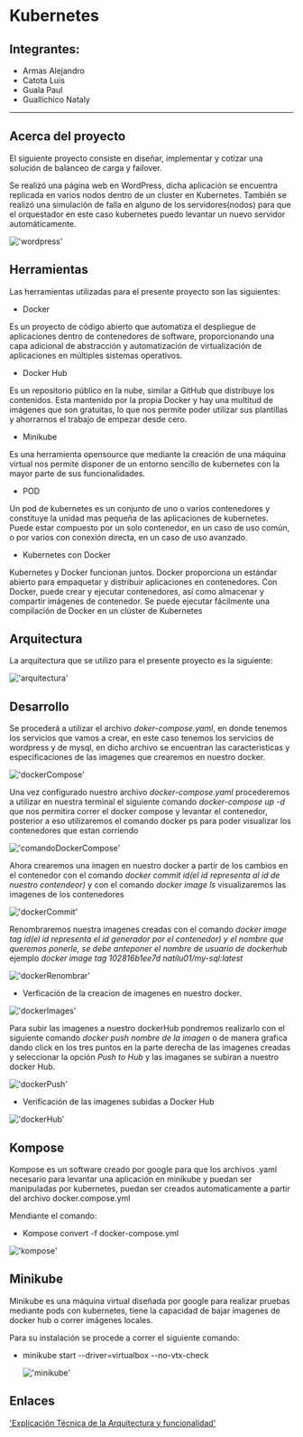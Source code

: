 # Kubernetes
## Integrantes:
- Armas Alejandro 
- Catota Luis
- Guala Paul 
- Guallichico Nataly

<hr/>
 
## **Acerca del proyecto**

<p>El siguiente proyecto consiste en diseñar, implementar y cotizar una solución de balanceo de carga y failover.</p>
<p>Se realizó una página web en WordPress, dicha aplicación se encuentra replicada en varios nodos dentro de un cluster en Kubernetes. También se realizó una simulación de falla en alguno de los servidores(nodos) para que el orquestador en este caso kubernetes puedo levantar un nuevo servidor automáticamente.</p>

!['wordpress'](./images/helloword.PNG)  

## **Herramientas**
<p>Las herramientas utilizadas para el presente proyecto son las siguientes: </p>

- Docker

<p>Es un proyecto de código abierto que automatiza el despliegue de aplicaciones dentro de contenedores de software, proporcionando una capa adicional de abstracción y automatización de virtualización de aplicaciones en múltiples sistemas operativos.</p>

- Docker Hub

<p>Es un repositorio público en la nube, similar a GitHub que distribuye los contenidos. Esta mantenido por la propia Docker y hay una multitud de imágenes que son gratuitas, lo que nos permite poder utilizar sus plantillas y ahorrarnos el trabajo de empezar desde cero.</p>

- Minikube 

<p>Es una  herramienta opensource que mediante la creación de una máquina virtual nos permite disponer de un entorno sencillo de kubernetes con la mayor parte de sus funcionalidades.</p>

- POD

<p>Un pod de kubernetes es un conjunto de uno o varios contenedores y constituye la unidad mas pequeña de las aplicaciones de kubernetes.  Puede estar compuesto por un solo contenedor, en un caso de uso común, o por varios con conexión directa, en un caso de uso avanzado.</p>

- Kubernetes con Docker

<p>Kubernetes y Docker funcionan juntos. Docker proporciona un estándar abierto para empaquetar y distribuir aplicaciones en contenedores. Con Docker, puede crear y ejecutar contenedores, así como almacenar y compartir imágenes de contenedor. Se puede ejecutar fácilmente una compilación de Docker en un clúster de Kubernetes</p>

## **Arquitectura**

<p>La arquitectura que se utilizo para el presente proyecto es la siguiente:</p>

!['arquitectura'](./images/arquitectura.jpeg)  

## **Desarrollo**

<p>Se procederá a utilizar el archivo <em>doker-compose.yaml</em>, en donde tenemos los servicios que vamos a crear, en este caso tenemos los servicios de wordpress y de mysql, en dicho archivo se encuentran las caracteristicas y especificaciones de las imagenes que crearemos en nuestro docker.</p>

!['dockerCompose'](./images/dockercompose.PNG)  

<p>Una vez configurado nuestro archivo <em>docker-compose.yaml</em> procederemos a utilizar en nuestra terminal el siguiente comando <em>docker-compose up -d</em> que nos permitira correr el docker compose y levantar el contenedor, posterior a eso utilizaremos el comando <m>docker ps</m> para poder visualizar los contenedores que estan corriendo</p>

!['comandoDockerCompose'](./images/comandoDockerCompose.PNG)  

<p>Ahora crearemos una imagen en nuestro docker a partir de los cambios en el contenedor con el comando <em>docker commit id(el id representa al id de nuestro contendeor)</em> y con el comando <em>docker image ls</em> visualizaremos las imagenes de los contenedores</p>

!['dockerCommit'](./images/dockerImage.PNG)  


<p>Renombraremos nuestra imagenes creadas con el comando <em>docker image tag id(el id representa el id generador por el contenedor) y el nombre que queremos ponerle, se debe anteponer el nombre de usuario de dockerhub</em> ejemplo <em>docker image tag 102816b1ee7d natilu01/my-sql:latest</em>
 
 !['dockerRenombrar'](./images/dockeNombre.PNG)  

- Verficación de la creacion de imagenes en nuestro docker.
 
 !['dockerImages'](./images/imagenesDocker.PNG)  
 
<p>Para subir las imagenes a nuestro dockerHub pondremos realizarlo con el siguiente comando <em>docker push nombre de la imagen </em> o de manera grafica dando click en los tres puntos en la parte derecha de las imagenes creadas  y seleccionar la opción <em>Push to Hub</em> y las imaganes se subiran a nuestro docker Hub.</p>

!['dockerPush'](./images/dockerPush.PNG)  

- Verificación de las imagenes subidas a Docker Hub

!['dockerHub'](./images/dockerhub.PNG) 
## **Kompose**
<p>Kompose es un software creado por google para que los archivos .yaml necesario para levantar una aplicación en minikube y puedan ser manipuladas por kubernetes, puedan ser creados automaticamente a partir del archivo docker.compose.yml</p>

Mendiante el comando:
 - Kompose convert -f docker-compose.yml
 
 !['kompose'](./images/kompose.PNG)
 
## **Minikube**
<p>Minikube es una máquina virtual diseñada por google para realizar pruebas mediante pods con kubernetes, tiene la capacidad de bajar imagenes de docker hub o correr imágenes locales.

Para su instalación se procede a correr el siguiente comando:
- minikube start --driver=virtualbox --no-vtx-check</p>
 !['minikube'](./images/minikube.PNG)

## **Enlaces**

['Explicación Técnica de la Arquitectura y funcionalidad'](https://www.youtube.com/watch?v=0h6QKsixGVg)  
 

